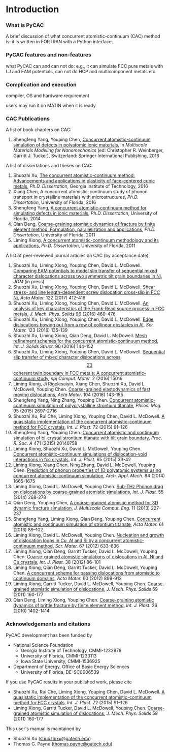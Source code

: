# Introduction

### What is PyCAC

A brief discussion of what concurrent atomistic-continuum \(CAC\) method is: it is written in FORTRAN with a Python interface.

### PyCAC features and non-features

what PyCAC can and can not do: e.g., it can simulate FCC pure metals with LJ and EAM potentials, can not do HCP and multicomponent metals etc

### Complication and execution

compiler, OS and hardware requirement

users may run it on MATIN when it is ready

### CAC Publications

A list of book chapters on CAC:

1. Shengfeng Yang, Youping Chen, [Concurrent atomistic-continuum simulation of defects in polyatomic ionic materials](http://dx.doi.org/10.1007/978-3-319-33480-6_8), in _Multiscale Materials Modeling for Nanomechanics_ \(ed: Christopher R. Weinberger, Garritt J. Tucker\), Switzerland: Springer International Publishing, 2016

A list of dissertations and theses on CAC:

1. Shuozhi Xu, [The concurrent atomistic-continuum method: Advancements and applications in plasticity of face-centered cubic metals](https://smartech.gatech.edu/handle/1853/56314), _Ph.D. Dissertation_, Georgia Institute of Technology, 2016
2. Xiang Chen, A concurrent atomistic-continuum study of phonon transport in crystalline materials with microstructures, _Ph.D. Dissertation_, University of Florida, 2016
3. Shengfeng Yang, [A concurrent atomistic-continuum method for simulating defects in ionic materials](http://ufdc.ufl.edu/UFE0047355/00001), _Ph.D. Dissertation_, University of Florida, 2014
4. Qian Deng, [Coarse-graining atomistic dynamics of fracture by finite element method: Formulation, parallelization and applications](http://ufdc.ufl.edu/UFE0043632/00001), _Ph.D. Dissertation_, University of Florida, 2011
5. Liming Xiong, [A concurrent atomistic-continuum methodology and its applications](http://ufdc.ufl.edu/UFE0042371/00001), _Ph.D. Dissertation_, University of Florida, 2011

A list of peer-reviewed journal articles on CAC \(by acceptance date\):

1. Shuozhi Xu, Liming Xiong, Youping Chen, David L. McDowell. [Comparing EAM potentials to model slip transfer of sequential mixed character dislocations across two symmetric tilt grain boundaries in Ni](http://dx.doi.org/10.1007/s11837-017-2302-1), _JOM_ \(in press\)
2. Shuozhi Xu, Liming Xiong, Youping Chen, David L. McDowell. [Shear stress- and line length-dependent screw dislocation cross-slip in FCC Ni](http://dx.doi.org/10.1016/j.actamat.2016.10.005), _Acta Mater._ 122 \(2017\) 412-419
3. Shuozhi Xu, Liming Xiong, Youping Chen, David L. McDowell. [An analysis of key characteristics of the Frank-Read source process in FCC metals](http://dx.doi.org/10.1016/j.jmps.2016.08.002), _J. Mech. Phys. Solids_ 96 \(2016\) 460-476
4. Shuozhi Xu, Liming Xiong, Youping Chen, David L. McDowell. [Edge dislocations bowing out from a row of collinear obstacles in Al](http://dx.doi.org/10.1016/j.scriptamat.2016.06.018), _Scr. Mater._ 123 \(2016\) 135-139
5. Shuozhi Xu, Liming Xiong, Qian Deng, David L. McDowell. [Mesh refinement schemes for the concurrent atomistic-continuum method](http://dx.doi.org/10.1016/j.ijsolstr.2016.03.030), _Int. J. Solids Struct._ 90 \(2016\) 144-152
6. Shuozhi Xu, Liming Xiong, Youping Chen, David L. McDowell. [Sequential slip transfer of mixed character dislocations across $$\Sigma 3$$ coherent twin boundary in FCC metals: A concurrent atomistic-continuum study](http://dx.doi.org/10.1038/npjcompumats.2015.16), _npj Comput. Mater._ 2 \(2016\) 15016
7. Liming Xiong, Ji Rigelesaiyin, Xiang Chen, Shuozhi Xu, David L. McDowell, Youping Chen. [Coarse-grained elastodynamics of fast moving dislocations](http://dx.doi.org/10.1016/j.actamat.2015.11.037), _Acta Mater._ 104 \(2016\) 143-155
8. Shengfeng Yang, Ning Zhang, Youping Chen. [Concurrent atomistic-continuum simulation of polycrystalline strontium titanate](http://dx.doi.org/10.1080/14786435.2015.1076178), _Philos. Mag._ 95 \(2015\) 2697-2716
9. Shuozhi Xu, Rui Che, Liming Xiong, Youping Chen, David L. McDowell. [A quasistatic implementation of the concurrent atomistic-continuum method for FCC crystals](http://dx.doi.org/10.1016/j.ijplas.2015.05.007), _Int. J. Plast._ 72 \(2015\) 91–126
10. Shengfeng Yang, Youping Chen. [Concurrent atomistic and continuum simulation of bi-crystal strontium titanate with tilt grain boundary](http://dx.doi.org/10.1098/rspa.2014.0758), _Proc. R. Soc. A_ 471 \(2015\) 20140758
11. Liming Xiong, Shuozhi Xu, David L. McDowell, Youping Chen. [Concurrent atomistic-continuum simulations of dislocation-void interactions in fcc crystals](http://dx.doi.org/10.1016/j.ijplas.2014.08.002), _Int. J. Plast._ 65 \(2015\) 33-42
12. Liming Xiong, Xiang Chen, Ning Zhang, David L. McDowell, Youping Chen. [Prediction of phonon properties of 1D polyatomic systems using concurrent atomistic-continuum simulation](http://dx.doi.org/10.1007/s00419-014-0880-8), _Arch. Appl. Mech._ 84 \(2014\) 1665-1675
13. Liming Xiong, David L. McDowell, Youping Chen. [Sub-THz Phonon drag on dislocations by coarse-grained atomistic simulations](http://dx.doi.org/10.1016/j.ijplas.2013.11.004), _Int. J. Plast._ 55 \(2014\) 268-278
14. Qian Deng, Youping Chen, [A coarse-grained atomistic method for 3D dynamic fracture simulation](http://dx.doi.org/10.1615/IntJMultCompEng.2013005442), _J. Multiscale Comput. Eng._ 11 \(2013\) 227-237
15. Shengfeng Yang, Liming Xiong, Qian Deng, Youping Chen. [Concurrent atomistic and continuum simulation of strontium titanate](http://dx.doi.org/10.1016/j.actamat.2012.09.032), _Acta Mater._ 61 \(2013\) 89–102
16. Liming Xiong, David L. McDowell, Youping Chen. [Nucleation and growth of dislocation loops in Cu, Al and Si by a concurrent atomistic-continuum method](http://dx.doi.org/10.1016/j.scriptamat.2012.07.026), _Scr. Mater._ 67 \(2012\) 633–636
17. Liming Xiong, Qian Deng, Garritt Tucker, David L. McDowell, Youping Chen. [Coarse-grained atomistic simulations of dislocations in Al, Ni and Cu crystals](http://dx.doi.org/10.1016/j.ijplas.2012.05.002), _Int. J. Plast._ 38 \(2012\) 86–101
18. Liming Xiong, Qian Deng, Garritt Tucker, David L. McDowell, Youping Chen. [A concurrent scheme for passing dislocations from atomistic to continuum domains](http://dx.doi.org/10.1016/j.actamat.2011.11.002), _Acta Mater._ 60 \(2012\) 899-913
19. Liming Xiong, Garritt Tucker, David L. McDowell, Youping Chen. [Coarse-grained atomistic simulation of dislocations](http://dx.doi.org/10.1016/j.jmps.2010.11.005), _J. Mech. Phys. Solids_ 59 \(2011\) 160-177
20. Qian Deng, Liming Xiong, Youping Chen. [Coarse-graining atomistic dynamics of brittle fracture by finite element method](http://dx.doi.org/10.1016/j.ijplas.2010.04.007), _Int. J. Plast._ 26 \(2010\) 1402-1414

### Acknowledgements and citations

PyCAC development has been funded by

* National Science Foundation
	- Georgia Institute of Technology, CMMI-1232878
	- University of Florida, CMMI-1233113
	- Iowa State University, CMMI-1536925
* Department of Energy, Office of Basic Energy Sciences
	- University of Florida, DE-SC0006539

If you use PyCAC results in your published work, please cite

* Shuozhi Xu, Rui Che, Liming Xiong, Youping Chen, David L. McDowell. [A quasistatic implementation of the concurrent atomistic-continuum method for FCC crystals](http://dx.doi.org/10.1016/j.ijplas.2015.05.007), _Int. J. Plast._ 72 \(2015\) 91–126
* Liming Xiong, Garritt Tucker, David L. McDowell, Youping Chen. [Coarse-grained atomistic simulation of dislocations](http://dx.doi.org/10.1016/j.jmps.2010.11.005), _J. Mech. Phys. Solids_ 59 \(2011\) 160-177

This user's manual is maintained by

* Shuozhi Xu (<shuozhixu@gatech.edu>)
* Thomas G. Payne (<thomas.payne@gatech.edu>)
